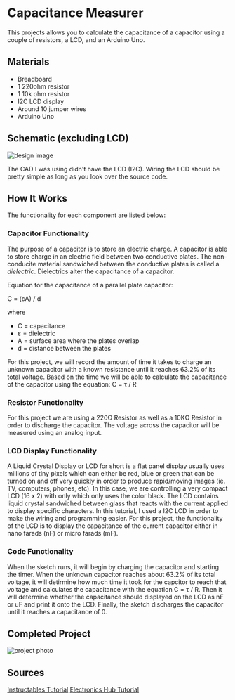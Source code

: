 # Capacitance Measurer

This projects allows you to calculate the capacitance of a capacitor using a couple of resistors, a LCD, and an Arduino Uno.

## Materials

- Breadboard
- 1 220ohm resistor
- 1 10k ohm resistor
- I2C LCD display
- Around 10 jumper wires
- Arduino Uno

## Schematic (excluding LCD)

![design image](https://github.com/angelina-tsuboi/Capacitance_Measurer/blob/main/images/design.png)

The CAD I was using didn't have the LCD (I2C). Wiring the LCD should be pretty simple as long as you look over the source code.

## How It Works

The functionality for each component are listed below:

### Capacitor Functionality

The purpose of a capacitor is to store an electric charge. A capacitor is able to store charge in an electric field between two conductive plates. The non-conducite material sandwiched between the conductive plates is called a *dielectric*. Dielectrics alter the capacitance of a capacitor.

Equation for the capacitance of a parallel plate capacitor:

C = (εA) / d

where

- C = capacitance
- ε = dielectric
- A = surface area where the plates overlap
- d = distance between the plates

For this project, we will record the amount of time it takes to charge an unknown capacitor with a known resistance until it reaches 63.2% of its total voltage. Based on the time we will be able to calculate the capacitance of the capacitor using the equation: C = τ / R

### Resistor Functionality

For this project we are using a 220Ω Resistor as well as a 10KΩ Resistor in order to discharge the capacitor. The voltage across the capacitor will be measured using an analog input.


### LCD Display Functionality

A Liquid Crystal Display or LCD for short is a flat panel display usually uses millions of tiny pixels which can either be red, blue or green that can be turned on and off very quickly in order to produce rapid/moving images (ie. TV, computers, phones, etc). In this case, we are controlling a very compact LCD (16 x 2) with only which only uses the color black. The LCD contains liquid crystal sandwiched between glass that reacts with the current applied to display specific characters. In this tutorial, I used a I2C LCD in order to make the wiring and programming easier. For this project, the functionality of the LCD is to display the capacitance of the current capacitor either in nano farads (nF) or micro farads (mF).

### Code Functionality

When the sketch runs, it will begin by charging the capacitor and starting the timer. When the unknown capacitor reaches about 63.2% of its total voltage, it will detirmine how much time it took for the capcitor to reach that voltage and calculates the capacitance with the equation C = τ / R. Then it will determine whether the capacitance should displayed on the LCD as nF or uF and print it onto the LCD. Finally, the sketch discharges the capacitor until it reaches a capacitance of 0.


## Completed Project

![project photo](https://github.com/angelina-tsuboi/Capacitance_Measurer/blob/main/images/final.jpg)


## Sources

[Instructables Tutorial](https://www.instructables.com/Measure-Capacitance-with-Arduino/)
[Electronics Hub Tutorial](https://www.electronicshub.org/arduino-capacitance-meter/)
